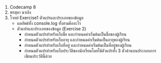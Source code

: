 1. Codecamp 8
2. พรสุดา  นาเลิง
3. โจทย์ 
Exercise1 ตัวแปรและประเภทของข้อมูล
    - ผลลัพธ์ทั้ง console.log ทั้งสามคืออะไร
    - ตัวแปรและประเภทของข้อมูล (Exercise 2)
         - กำหนดตัวแปรสำหรับเก็บชื่อ และกำหนดค่าเริ่มต้นเป็นชื่อของผู้เรียน
         - กำหนดตัวแปรสำหรับเก็บอายุ และกำหนดค่าเริ่มต้นเป็นอายุของผู้เรียน
         - กำหนดตัวแปรสำหรับเก็บที่อยู่ และกำหนดค่าเริ่มต้นเป็นที่อยู่ของผู้เรียน
         - กำหนดตัวแปรสำหรับเก็บประวัติของนักเรียนโดยใช้ตัวแปรทั้ง 3 ตัวด้านบนประกอบการเขียนประวัตินี้ด้วย
